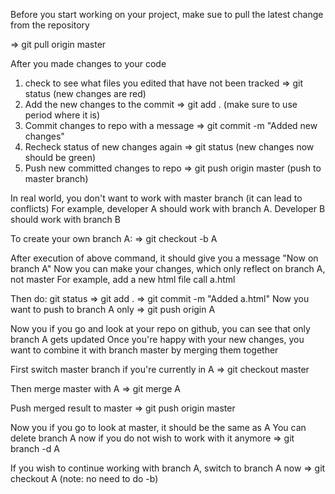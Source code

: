 Before you start working on your project, make sue to pull the latest change from the repository

=> git pull origin master

After you made changes to your code
  1. check to see what files you edited that have not been tracked
  => git status (new changes are red)
  2. Add the new changes to the commit
  => git add . (make sure to use period where it is)
  3. Commit changes to repo with a message
  => git commit -m "Added new changes"
  4. Recheck status of new changes again
  => git status (new changes now should be green)
  5. Push new committed changes to repo
  => git push origin master (push to master branch)
  
In real world, you don't want to work with master branch (it can lead to conflicts)
For example, developer A should work with branch A. Developer B should work with branch B

To create your own branch A:
=> git checkout -b A

After execution of above command, it should give you a message "Now on branch A"
Now you can make your changes, which only reflect on branch A, not master
For example, add a new html file call a.html

Then do: git status => git add . => git commit -m "Added a.html"
Now you want to push to branch A only
 => git push origin A
 
Now you if you go and look at your repo on github, you can see that only branch A gets updated
Once you're happy with your new changes, you want to combine it with branch master by merging them together

First switch master branch if you're currently in A
=> git checkout master

Then merge master with A
=> git merge A

Push merged result to master
=> git push origin master

Now you if you go to look at master, it should be the same as A
You can delete branch A now if you do not wish to work with it anymore
=> git branch -d A

If you wish to continue working with branch A, switch to branch A now
=> git checkout A (note: no need to do -b)





